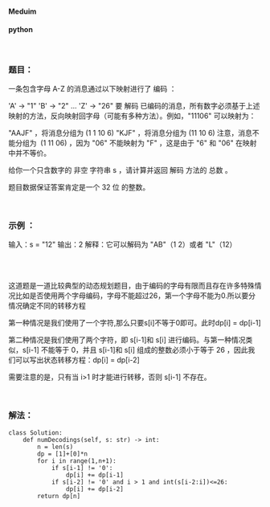 #### Meduim

#### python 

<br/>

### 题目：

一条包含字母 A-Z 的消息通过以下映射进行了 编码 ：

'A' -> "1"
'B' -> "2"
...
'Z' -> "26"
要 解码 已编码的消息，所有数字必须基于上述映射的方法，反向映射回字母（可能有多种方法）。例如，"11106" 可以映射为：

"AAJF" ，将消息分组为 (1 1 10 6)
"KJF" ，将消息分组为 (11 10 6)
注意，消息不能分组为  (1 11 06) ，因为 "06" 不能映射为 "F" ，这是由于 "6" 和 "06" 在映射中并不等价。

给你一个只含数字的 非空 字符串 s ，请计算并返回 解码 方法的 总数 。

题目数据保证答案肯定是一个 32 位 的整数。

<br/>

### 示例 ：

输入：s = "12"
输出：2
解释：它可以解码为 "AB"（1 2）或者 "L"（12）

<br/>

<br/>

这道题是一道比较典型的动态规划题目，由于编码的字母有限而且存在许多特殊情况比如是否使用两个字母编码，字母不能超过26，第一个字母不能为0.所以要分情况确定不同的转移方程

第一种情况是我们使用了一个字符,那么只要s[i]不等于0即可。此时dp[i] = dp[i-1]

第二种情况是我们使用了两个字符，即 s[i-1]和 s[i] 进行编码。与第一种情况类似，s[i-1] 不能等于 0，并且 s[i-1]和 s[i] 组成的整数必须小于等于 26 ，因此我们可以写出状态转移方程：dp[i] = dp[i-2]

需要注意的是，只有当 i>1 时才能进行转移，否则 s[i-1] 不存在。

<br/>

### 解法：

```
class Solution:
    def numDecodings(self, s: str) -> int:
        n = len(s)
        dp = [1]+[0]*n
        for i in range(1,n+1):
            if s[i-1] != '0':
                dp[i] += dp[i-1]
            if s[i-2] != '0' and i > 1 and int(s[i-2:i])<=26:
                dp[i] += dp[i-2]
        return dp[n]
                 

```